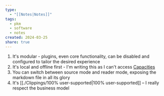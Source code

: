 ```yaml
---
type:
  - "[[Notes|Notes]]"
tags:
  - pkm
  - software
  - notes
created: 2024-03-25
share: true
---
```


1. It's modular - plugins, even core functionality, can be disabled and configured to tailor the desired experience
2. It's local and offline first - I'm writing this as I can't access [Capacities](https://app.capacities.io)
3. You can switch between source mode and reader mode, exposing the markdown file in all its glory
4. It's [[./Clippings/100% user-supported|100% user-supported]] – I really respect the business model